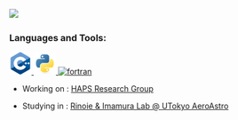 




![](http://github-profile-summary-cards.vercel.app/api/cards/profile-details?username=HiroWW&theme=nord_dark)
<!--
<p align="left">
<img alt="Hiroaki's GitHub stats" height="165px" src="https://github-readme-stats-orpin-ten-38.vercel.app/api?username=HiroWW&count_private=true&show_icons=true&include_all_commits=true&theme=nord" />
<img alt="Hiroaki's GitHub stats" height="165px" src="https://github-readme-stats-orpin-ten-38.vercel.app/api/top-langs/?username=HiroWW&layout=compact&theme=nord" />
</p>
-->
### Languages and Tools:

<a href="https://www.w3schools.com/cpp/" target="_blank" rel="noreferrer"> 
  <img src="https://raw.githubusercontent.com/devicons/devicon/master/icons/cplusplus/cplusplus-original.svg" alt="cplusplus" width="40" height="40"/> 
</a> 
<a href="https://www.python.org" target="_blank" rel="noreferrer"> 
  <img src="https://raw.githubusercontent.com/devicons/devicon/master/icons/python/python-original.svg" alt="python" width="40" height="40"/> 
</a> 
<a href="https:/upload.wikimedia.org" target="_blank" rel="noreferrer">
  <img src="https://upload.wikimedia.org/wikipedia/commons/thumb/b/b8/Fortran_logo.svg/1024px-Fortran_logo.svg.png" alt="fortran" width="40" height="40"/>
</a> 

- Working on : [HAPS Research Group](https://ut-hapsrg.studio.site)

-  Studying in : [Rinoie & Imamura Lab @ UTokyo AeroAstro](http://park.itc.u-tokyo.ac.jp/rinoielab/english/index.html)
